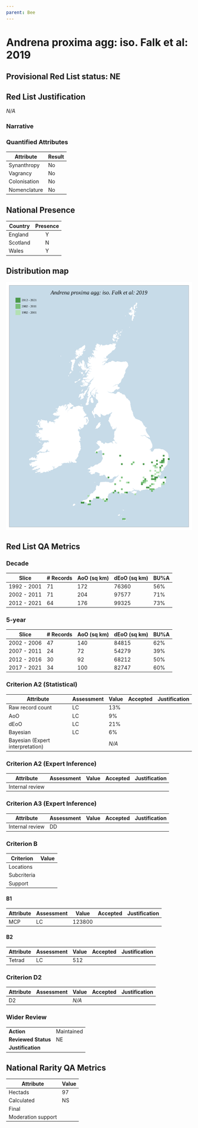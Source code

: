```yaml
---
parent: Bee
---
```


# Andrena proxima agg: iso. Falk et al: 2019

## Provisional Red List status: NE


## Red List Justification
*N/A*

### Narrative




### Quantified Attributes
|Attribute|Result|
|---|---|
|Synanthropy|No|
|Vagrancy|No|
|Colonisation|No|
|Nomenclature|No|




## National Presence
|Country|Presence
|---|:-:|
|England|Y|
|Scotland|N|
|Wales|Y|


## Distribution map
![](../map/9.svg)

## Red List QA Metrics
### Decade
| Slice | # Records | AoO (sq km) | dEoO (sq km) |BU%A |
|---|---|---|---|---|
|1992 - 2001|71|172|76360|56%|
|2002 - 2011|71|204|97577|71%|
|2012 - 2021|64|176|99325|73%|

### 5-year
| Slice | # Records | AoO (sq km) | dEoO (sq km) |BU%A |
|---|---|---|---|---|
|2002 - 2006|47|140|84815|62%|
|2007 - 2011|24|72|54279|39%|
|2012 - 2016|30|92|68212|50%|
|2017 - 2021|34|100|82747|60%|

### Criterion A2 (Statistical)
|Attribute|Assessment|Value|Accepted|Justification
|---|---|---|---|---|
|Raw record count|LC|13%|||
|AoO|LC|9%|||
|dEoO|LC|21%|||
|Bayesian|LC|6%|||
|Bayesian (Expert interpretation)||*N/A*|||

### Criterion A2 (Expert Inference)
|Attribute|Assessment|Value|Accepted|Justification
|---|---|---|---|---|
|Internal review|||||

### Criterion A3 (Expert Inference)
|Attribute|Assessment|Value|Accepted|Justification
|---|---|---|---|---|
|Internal review|DD||||

### Criterion B
|Criterion| Value|
|---|---|
|Locations||
|Subcriteria||
|Support||

#### B1
|Attribute|Assessment|Value|Accepted|Justification
|---|---|---|---|---|
|MCP|LC|123800|||

#### B2
|Attribute|Assessment|Value|Accepted|Justification
|---|---|---|---|---|
|Tetrad|LC|512|||

### Criterion D2
|Attribute|Assessment|Value|Accepted|Justification
|---|---|---|---|---|
|D2||*N/A*|||

### Wider Review
|  |  |
|---|---|
|**Action**|Maintained|
|**Reviewed Status**|NE|
|**Justification**||

## National Rarity QA Metrics
|Attribute|Value|
|---|---|
|Hectads|97|
|Calculated|NS|
|Final||
|Moderation support||
